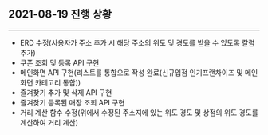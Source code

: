 ## 2021-08-19 진행 상황
---
- ERD 수정(사용자가 주소 추가 시 해당 주소의 위도 및 경도를 받을 수 있도록 칼럼 추가)
- 쿠폰 조회 및 등록 API 구현
- 메인화면 API 구현(리스트를 통합으로 작성 완료(신규입점 인기프랜차이즈 및 메인화면 카테고리 통합))
- 즐겨찾기 추가 및 삭제 API 구현
- 즐겨찾기 등록된 매장 조회 API 구현
- 거리 계산 함수 수정(위에서 수정된 주소지에 있는 위도 경도 및 상점의 위도 경도를 계산하여 거리 계산)